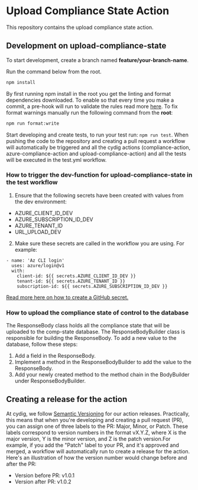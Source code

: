 # Upload Compliance State Action

This repository contains the upload compliance state action.

## Development on upload-compliance-state

To start development, create a branch named **feature/your-branch-name**.

Run the command below from the root.

```bash
npm install
```

By first running npm install in the root you get the linting and format dependencies downloaded. To enable so that every time you make a commit, a pre-hook will run to validate the rules read more [here](/LinitingAndFormat.md). To fix format warnings manually run the following command from the **root**:

```bash
npm run format:write
```

Start developing and create tests, to run your test run: `npm run test`. When pushing the code to the repository and creating a pull request a workflow will automatically be triggered and all the cydig actions (compliance-action, azure-compliance-action and upload-compliance-action) and all the tests will be executed in the test.yml workflow.

### How to trigger the dev-function for upload-compliance-state in the test workflow
1. Ensure that the following secrets have been created with values from the dev environment:

* AZURE_CLIENT_ID_DEV
* AZURE_SUBSCRIPTION_ID_DEV
* AZURE_TENANT_ID
* URL_UPLOAD_DEV

2. Make sure these secrets are called in the workflow you are using.
For example:

```
- name: 'Az CLI login'
  uses: azure/login@v1
  with:
    client-id: ${{ secrets.AZURE_CLIENT_ID_DEV }}
    tenant-id: ${{ secrets.AZURE_TENANT_ID }}
    subscription-id: ${{ secrets.AZURE_SUBSCRIPTION_ID_DEV }}
```

[Read more here on how to create a GitHub secret.](https://docs.github.com/en/actions/security-guides/using-secrets-in-github-actions#creating-secrets-for-a-repository)

### How to upload the compliance state of control to the database
The ResponseBody class holds all the compliance state that will be uploaded to the comp-state database. The ResponseBodyBuilder class is responsible for building the ResponseBody. To add a new value to the database, follow these steps:
1. Add a field in the ResponseBody.
2. Implement a method in the ResponseBodyBuilder to add the value to the ResponseBody.
3. Add your newly created method to the method chain in the BodyBuilder under ResponseBodyBuilder.

## Creating a release for the action
At cydig, we follow [Semantic Versioning](https://semver.org/) for our action releases. Practically, this means that when you're developing and creating a pull request (PR), you can assign one of three labels to the PR: Major, Minor, or Patch. These labels correspond to version numbers in the format vX.Y.Z, where X is the major version, Y is the minor version, and Z is the patch version.For example, if you add the "Patch" label to your PR, and it's approved and merged, a workflow will automatically run to create a release for the action. Here's an illustration of how the version number would change before and after the PR:
* Version before PR: v1.0.1
* Version after PR: v1.0.2
